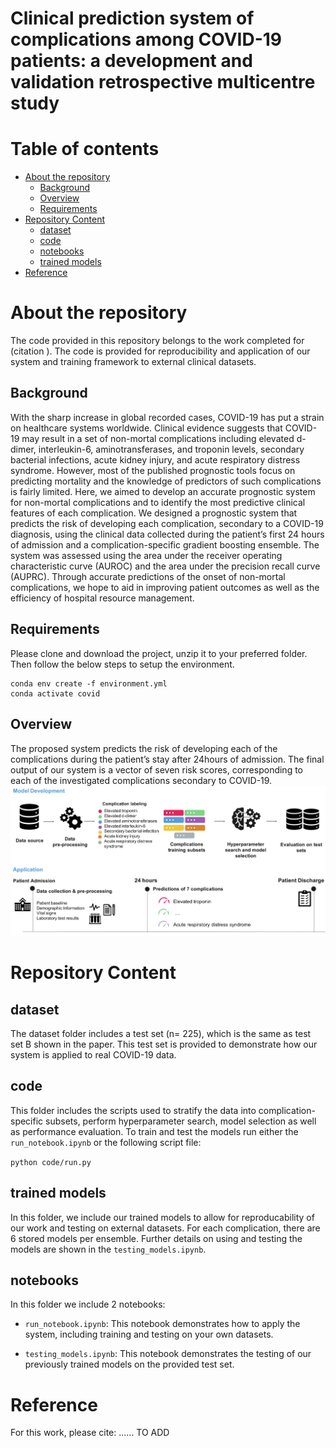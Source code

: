 # Clinical prediction system of complications among COVID-19 patients: a development and validation retrospective multicentre study

Table of contents
=================

<!--ts-->
   * [About the repository](#About-the-repository)
      * [Background](#Background)
      * [Overview](#Overview)
      * [Requirements](#Requirements)
   * [Repository Content](#Repository-Content)
      * [dataset](#dataset)
      * [code](#code)
      * [notebooks](#notebooks)
      * [trained models](#trained_models)
   * [Reference](#Reference)
   
<!--te-->
About the repository
============
The code provided in this repository belongs to the work completed for (citation ). The code is provided for reproducibility and application of our system and training framework to external clinical datasets.

Background
----------
With the sharp increase in global recorded cases, COVID-19 has put a strain on healthcare systems worldwide. Clinical evidence suggests that COVID-19 may result in a set of non-mortal complications including elevated d-dimer, interleukin-6, aminotransferases, and troponin levels, secondary bacterial infections, acute kidney injury, and acute respiratory distress syndrome.  However, most of the published prognostic tools focus on predicting mortality and the knowledge of predictors of such complications is fairly limited.  Here, we aimed to develop an accurate prognostic system for non-mortal complications and to identify the most predictive clinical features of each complication.  We designed a prognostic system that predicts the risk of developing each complication, secondary to a COVID-19 diagnosis, using the clinical data collected during the patient’s first 24 hours of admission and a complication-specific gradient boosting ensemble.  The system was assessed using the area under the receiver operating characteristic curve (AUROC) and the area under the precision recall curve (AUPRC). Through accurate predictions of the onset of non-mortal complications, we hope to aid in improving patient outcomes as well as the efficiency of hospital resource management.

Requirements
--------------
Please clone and download the project, unzip it to your preferred folder. Then follow the below steps to setup the environment.

```
conda env create -f environment.yml
conda activate covid
```

Overview
--------
The proposed system predicts the risk of developing each of the complications during the patient’s stay after 24hours of admission. The final output of our system is a vector of seven risk scores, corresponding to each of the investigated complications secondary to COVID-19.
![Preprocessing highlights](overview_figure.jpg)

Repository Content
====================


dataset
--------
The dataset folder includes a test set (n= 225), which is the same as test set B shown in the paper. This test set is provided to demonstrate how our system is applied to real COVID-19 data.

code
-----------------------------

This folder includes the scripts used to stratify the data into complication-specific subsets, perform hyperparameter search, model selection as well as performance evaluation.
To train and test the models run either the ```run_notebook.ipynb``` or  the following script file: 

``` python code/run.py ```

trained models
-------------
In this folder, we include our trained models to allow for reproducability of our work and testing on external datasets. For each complication, there are 6 stored models per ensemble. Further details on using and testing the models are shown in the ```testing_models.ipynb```.

notebooks
---------
In this folder we include 2 notebooks:
* ```run_notebook.ipynb```: This notebook demonstrates how to apply the system, including training and testing on your own datasets.

* ```testing_models.ipynb```: This notebook demonstrates the testing of our previously trained models on the provided test set.


Reference
=========
For this work, please cite: ...... TO ADD
